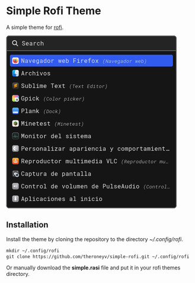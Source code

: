 # Simple Rofi Theme

A simple theme for [rofi](https://github.com/davatorium/rofi).

![Image](image.png)

## Installation

Install the theme by cloning the repository to the directory *~/.config/rofi*.

	mkdir ~/.config/rofi
	git clone https://github.com/theroneyv/simple-rofi.git ~/.config/rofi

Or manually download the **simple.rasi** file and put it in your rofi themes directory.
